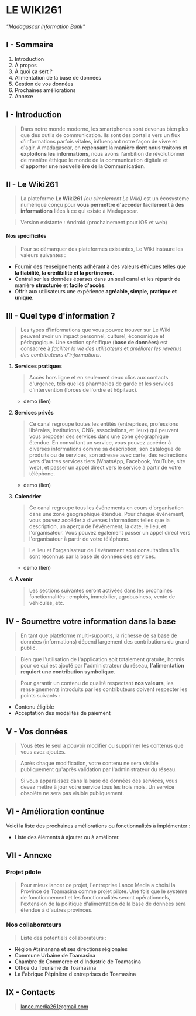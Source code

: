 # LE WIKI261
*"Madagascar Information Bank"*

## I - Sommaire
1. Introduction
2. À propos
3. À quoi ça sert ?
4. Alimentation de la base de données
5. Gestion de vos données
6. Prochaines améliorations
7. Annexe

## I - Introduction
> Dans notre monde moderne, les smartphones sont devenus bien plus que des outils de communication. Ils sont des portails vers un flux d'informations parfois vitales, influençant notre façon de vivre et d'agir. A madagascar, en **repensant la manière dont nous traitons et exploitons les informations**, nous avons l'ambition de révolutionner de manière éthique le monde de la communication digitale et **d'apporter une nouvelle ère de la Communication**.

## II - Le Wiki261
> La plateforme **Le Wiki261** *(ou simplement Le Wiki)* est un écosystème numérique conçu pour **vous permettre d'accéder facilement à des informations** liées à ce qui existe à Madagascar.

> Version existante : Android (prochainement pour iOS et web)

#### Nos spécificités
> Pour se démarquer des plateformes existantes, Le Wiki instaure les valeurs suivantes :
- Fournir des renseignements adhérant à des valeurs éthiques telles que **la fiabilité, la crédibilité et la pertinence**.
- Centraliser les données éparses dans un seul canal et les répartir de manière **structurée** et **facile d'accès**.
- Offrir aux utilisateurs une expérience **agréable, simple, pratique et unique**.

## III - Quel type d'information ?
> Les types d'informations que vous pouvez trouver sur Le Wiki peuvent avoir un impact personnel, culturel, économique et pédagogique. Une section spécifique (**base de données**) est consacrée à *faciliter la vie des utilisateurs* et *améliorer les revenus des contributeurs d'informations*.

1. **Services pratiques**  
   > Accès hors ligne et en seulement deux clics aux contacts d'urgence, tels que les pharmacies de garde et les services d'intervention (forces de l'ordre et hôpitaux).  
   - demo (lien)

2. **Services privés**  
   > Ce canal regroupe toutes les entités (entreprises, professions libérales, institutions, ONG, associations, et lieux) qui peuvent vous proposer des services dans une zone géographique étendue. En consultant un service, vous pouvez accéder à diverses informations comme sa description, son catalogue de produits ou de services, son adresse avec carte, des redirections vers d'autres services tiers (WhatsApp, Facebook, YouTube, site web), et passer un appel direct vers le service à partir de votre téléphone.  
   - demo (lien)

3. **Calendrier**  
   > Ce canal regroupe tous les événements en cours d'organisation dans une zone géographique étendue. Pour chaque événement, vous pouvez accéder à diverses informations telles que la description, un aperçu de l'événement, la date, le lieu, et l'organisateur. Vous pouvez également passer un appel direct vers l'organisateur à partir de votre téléphone.  

   > Le lieu et l'organisateur de l'événement sont consultables s'ils sont reconnus par la base de données des services.
   - demo (lien)

4. **À venir**  
   > Les sections suivantes seront activées dans les prochaines fonctionnalités : emplois, immobilier, agrobusiness, vente de véhicules, etc.

## IV - Soumettre votre information dans la base
> En tant que plateforme multi-supports, la richesse de sa base de données (informations) dépend largement des contributions du grand public.

> Bien que l'utilisation de l'application soit totalement gratuite, hormis pour ce qui est ajouté par l'administrateur du réseau, **l'alimentation requiert une contribution symbolique**.

> Pour garantir un contenu de qualité respectant **nos valeurs**, les renseignements introduits par les contributeurs doivent respecter les points suivants :
- Contenu éligible
- Acceptation des modalités de paiement

## V - Vos données
> Vous êtes le seul à pouvoir modifier ou supprimer les contenus que vous avez ajoutés.

> Après chaque modification, votre contenu ne sera visible publiquement qu'après validation par l'administrateur du réseau.

> Si vous apparaissez dans la base de données des services, vous devez mettre à jour votre service tous les trois mois. Un service obsolète ne sera pas visible publiquement.

## VI - Amélioration continue
Voici la liste des prochaines améliorations ou fonctionnalités à implémenter :
- Liste des éléments à ajouter ou à améliorer.

## VII - Annexe
### Projet pilote
> Pour mieux lancer ce projet, l'entreprise Lance Media a choisi la Province de Toamasina comme projet pilote. Une fois que le système de fonctionnement et les fonctionnalités seront opérationnels, l'extension de la politique d'alimentation de la base de données sera étendue à d'autres provinces.

### Nos collaborateurs
> Liste des potentiels collaborateurs :
- Région Atsinanana et ses directions régionales
- Commune Urbaine de Toamasina
- Chambre de Commerce et d'Industrie de Toamasina
- Office du Tourisme de Toamasina
- La Fabrique Pépinière d'entreprises de Toamasina

## IX - Contacts
> lance.media261@gmail.com
